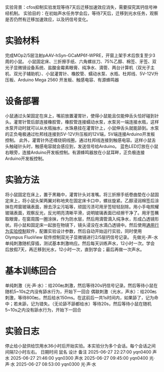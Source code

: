 实验背景：cfos抑制实验发现等待7天后迁移加速效应消失，需要探究其钙信号神经机制。
实验目的：在初始声水任务学会后，等待7天后，迁移到光水任务，观察是否仍然有迁移加速效应，以及钙信号变化。

# 实验材料
完成MOp2/5层注射pAAV-hSyn-GCaMP6f-WPRE，开窗上架手术后恢复至少3周的小鼠。
小鼠固定床、三折擦手纸、六角螺丝刀、75%乙醇、棉签、牙签、双光子显微镜设备系统、盐酸金霉素眼膏、纯净水、滴管、两台计算机（双光子主机、双光子辅助机）、小鼠灌胃针、橡胶管、蠕动水泵、水瓶、杜邦线、5V-12V升压板、Arduino Mega 2560 开发板、触感电容、有源蜂鸣器

# 设备部署
小鼠通过头架固定在床上，嘴前放置灌胃针，使得小鼠能且仅能伸舌头恰好碰到针头。灌胃针管后部连接橡胶管，橡胶管连接蠕动水泵，水泵另一端连接水瓶，这样水泵开动时就可以从水瓶抽水，水珠悬挂在灌胃针上，小鼠伸舌头就能舔到。水泵的正负电极通过杜邦线连接到5V-12V升压板的12V端，5V端连接Arduino开发板控制。
此外，灌胃针外还缠绕铜线圈，通过杜邦线连接到触感电容。这样小鼠舌头触碰针头时，触感电容就会感应到，发送信号给Arduino。
蓝色LED灯放在小鼠右眼旁，连接Arduino开发板控制。有源蜂鸣器放在小鼠耳畔，正负极连接Arduino开发板控制。

# 实验方法
将小鼠固定在床上，置于黑箱中，灌胃针头对准嘴。将三折擦手纸卷曲垫在小鼠固定床上，将小鼠头架两翼对称地夹在固定床卡口中，螺丝旋紧。乙醇浸润棉签后涂抹在颅窗玻璃表面，擦去浮尘污垢等，顽固污渍可用牙签轻轻刮除。用小手电照耀玻璃表面，观察反光，反光明亮清晰平滑，说明玻璃表面已经擦干净了。用牙签蘸取眼膏，在窗周围一圈涂抹，作为防水层，然后用滴管滴入纯净水，形成凸透镜形状。将小鼠和固定床一起放在物镜下，镜头浸没在水滴凸透镜中。然后使用[通用行为实验控制](https://github.com/ShanghaitechGuanjisongLab/Generic-Behavioural-Experimental-Control)软件，配置实验设计参数，然后自动开始运行实验，同时使用 Olympus FluoView 软件控制双光子显微镜进行2/5层钙信号记录。
先做光-声-水单纯刺激随机穿插，测试基本刺激响应。然后每天训练声水，12小时一次。学会后放假7天，再迁移到光水，12小时一次，直到学会；最后再做一次声水。

# 基本训练回合
单纯刺激（光·声·水）：给200㎳刺激，然后等待20s钙信号记录。然后等待小鼠在随机5~10s之内没有舔水行为，开始下一回合
偶联刺激（光水，声水）：给200㎳刺激，等待800㎳，然后给水150ms。在这前后一共1s时间内，如果舔了，记为命中；若未舔，记为错失。（无论舔不舔都给水）等待20s，然后等待小鼠在随机5~10s之内没有舔水行为，开始下一回合

# 实验日志
停止给小鼠供给饮用水36小时后开始实验。本实验分为多个会话。每个会话之间间隔12小时左右。
日期时间				鼠名	设计			备注
2025-06-27 22:27:00	yqn0400		声水
2025-06-27 21:46:00	yqn0300		声水
2025-06-27 09:45:00	yqn0400	光·声·水
2025-06-27 08:53:00	yqn0300	光·声·水